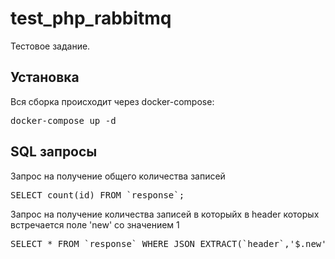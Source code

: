 # test_php_rabbitmq
Тестовое задание.

## Установка
Вся сборка происходит через docker-compose:
<pre>docker-compose up -d</pre>

## SQL запросы
Запрос на получение общего количества записей
<pre>SELECT count(id) FROM `response`;</pre>
Запрос на получение количества записей в которыйх в header которых встречается поле 'new' со значением 1 
<pre>SELECT * FROM `response` WHERE JSON_EXTRACT(`header`,'$.new') LIKE '% 1"%';</pre>
